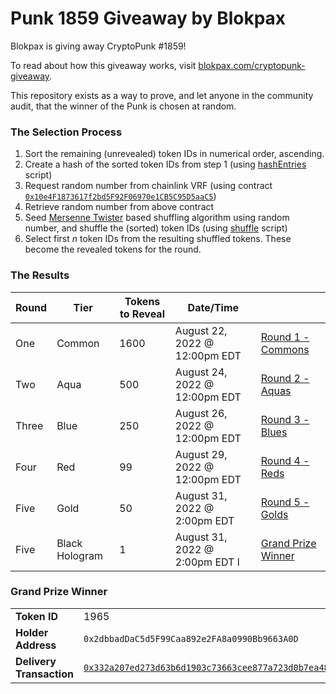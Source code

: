 # Punk 1859 Giveaway by Blokpax

Blokpax is giving away CryptoPunk #1859!

To read about how this giveaway works, visit [blokpax.com/cryptopunk-giveaway](https://blokpax.com/cryptopunk-giveaway).

This repository exists as a way to prove, and let anyone in the community audit, that the winner of the Punk is chosen at random.

### The Selection Process

1. Sort the remaining (unrevealed) token IDs in numerical order, ascending.
2. Create a hash of the sorted token IDs from step 1 (using [hashEntries](./scripts/hashEntries) script)
3. Request random number from chainlink VRF (using contract [`0x10e4F1873617f2bd5F92F06970e1CB5C95D5aaC5`](https://etherscan.io/address/0x10e4F1873617f2bd5F92F06970e1CB5C95D5aaC5))
4. Retrieve random number from above contract
5. Seed [Mersenne Twister](https://en.wikipedia.org/wiki/Mersenne_Twister) based shuffling algorithm using random number, and shuffle the (sorted) token IDs (using [shuffle](./scripts/shuffle) script)
6. Select first _n_ token IDs from the resulting shuffled tokens. These become the revealed tokens for the round.

### The Results

| Round | Tier | Tokens to Reveal | Date/Time ||
|---|---|---|---|---|
| One | Common | 1600 | August 22, 2022 @ 12:00pm EDT | [Round 1 - Commons](./Round%201%20-%20Commons) |
| Two | Aqua | 500 | August 24, 2022 @ 12:00pm EDT | [Round 2 - Aquas](./Round%202%20-%20Aquas) |
| Three | Blue | 250 | August 26, 2022 @ 12:00pm EDT | [Round 3 - Blues](./Round%203%20-%20Blues) |
| Four | Red | 99 | August 29, 2022 @ 12:00pm EDT | [Round 4 - Reds](./Round%204%20-%20Reds) |
| Five | Gold | 50 | August 31, 2022 @ 2:00pm EDT | [Round 5 - Golds](./Round%205%20-%20Golds) |
| Five | Black Hologram | 1 | August 31, 2022 @ 2:00pm EDT l| [Grand Prize Winner](#grand-prize-winner) |

### Grand Prize Winner

|||
|---|---|
| **Token ID** | 1965 |
| **Holder Address** | `0x2dbbadDaC5d5F99Caa892e2FA8a0990Bb9663A0D` |
| **Delivery Transaction** | [`0x332a207ed273d63b6d1903c73663cee877a723d0b7ea4836fb40c2d253516a8d`](https://etherscan.io/tx/0x332a207ed273d63b6d1903c73663cee877a723d0b7ea4836fb40c2d253516a8d) |
